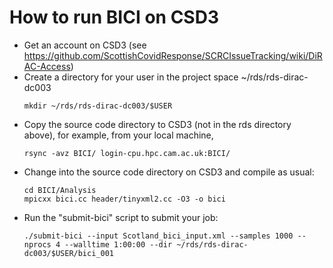 
# How to run BICI on CSD3

- Get an account on CSD3 (see https://github.com/ScottishCovidResponse/SCRCIssueTracking/wiki/DiRAC-Access)
- Create a directory for your user in the project space ~/rds/rds-dirac-dc003
  ```
  mkdir ~/rds/rds-dirac-dc003/$USER
  ```
- Copy the source code directory to CSD3 (not in the rds directory
  above), for example, from your local machine,
  ```
  rsync -avz BICI/ login-cpu.hpc.cam.ac.uk:BICI/
  ```
- Change into the source code directory on CSD3 and compile as usual:
  ```
  cd BICI/Analysis
  mpicxx bici.cc header/tinyxml2.cc -O3 -o bici
  ```
- Run the "submit-bici" script to submit your job:
  ```
  ./submit-bici --input Scotland_bici_input.xml --samples 1000 --nprocs 4 --walltime 1:00:00 --dir ~/rds/rds-dirac-dc003/$USER/bici_001
  ```
